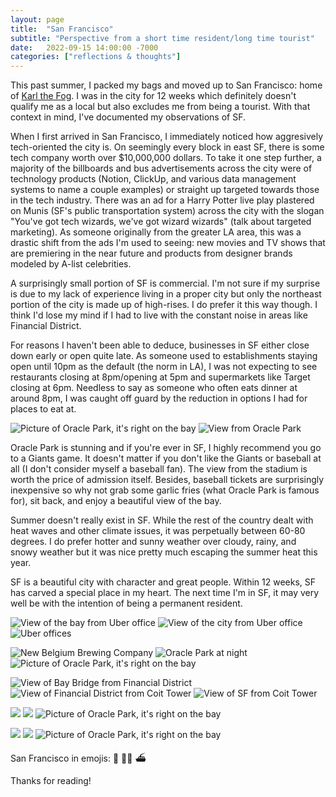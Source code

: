 ```yaml
---
layout: page
title:  "San Francisco"
subtitle: "Perspective from a short time resident/long time tourist"
date:   2022-09-15 14:00:00 -7000
categories: ["reflections & thoughts"]
---
```


This past summer, I packed my bags and moved up to San Francisco: home of [Karl the Fog](https://twitter.com/KarlTheFog). I was in the city for 12 weeks which definitely doesn't qualify me as a local but also excludes me from being a tourist. With that context in mind, I've documented my observations of SF.

When I first arrived in San Francisco, I immediately noticed how aggresively tech-oriented the city is. On seemingly every block in east SF, there is some tech company worth over $10,000,000 dollars. To take it one step further, a majority of the billboards and bus advertisements across the city were of technology products (Notion, ClickUp, and various data management systems to name a couple examples) or straight up targeted towards those in the tech industry. There was an ad for a Harry Potter live play plastered on Munis (SF's public transportation system) across the city with the slogan "You've got tech wizards, we've got wizard wizards" (talk about targeted marketing). As someone originally from the greater LA area, this was a drastic shift from the ads I'm used to seeing: new movies and TV shows that are premiering in the near future and products from designer brands modeled by A-list celebrities.

A surprisingly small portion of SF is commercial. I'm not sure if my surprise is due to my lack of experience living in a proper city but only the northeast portion of the city is made up of high-rises. I do prefer it this way though. I think I'd lose my mind if I had to live with the constant noise in areas like Financial District.

For reasons I haven't been able to deduce, businesses in SF either close down early or open quite late. As someone used to establishments staying open until 10pm as the default (the norm in LA), I was not expecting to see restaurants closing at 8pm/opening at 5pm and supermarkets like Target closing at 6pm. Needless to say as someone who often eats dinner at around 8pm, I was caught off guard by the reduction in options I had for places to eat at.

![Picture of Oracle Park, it's right on the bay](san-francisco/oracle-park-1.jpg) ![View from Oracle Park](san-francisco/oracle-park-2.jpg)

Oracle Park is stunning and if you're ever in SF, I highly recommend you go to a Giants game. It doesn't matter if you don't like the Giants or baseball at all (I don't consider myself a baseball fan). The view from the stadium is worth the price of admission itself. Besides, baseball tickets are surprisingly inexpensive so why not grab some garlic fries (what Oracle Park is famous for), sit back, and enjoy a beautiful view of the bay.

Summer doesn't really exist in SF. While the rest of the country dealt with heat waves and other climate issues, it was perpetually between 60-80 degrees. I do prefer hotter and sunny weather over cloudy, rainy, and snowy weather but it was nice pretty much escaping the summer heat this year.

SF is a beautiful city with character and great people. Within 12 weeks, SF has carved a special place in my heart. The next time I'm in SF, it may very well be with the intention of being a permanent resident.

![View of the bay from Uber office](san-francisco/uber-1.jpg) ![View of the city from Uber office](san-francisco/uber-2.jpg) ![Uber offices](san-francisco/uber-3.jpg)

![New Belgium Brewing Company](san-francisco/new-belgium.jpg) ![Oracle Park at night](san-francisco/oracle-park-3.jpg) ![Picture of Oracle Park, it's right on the bay](san-francisco/ferry-building.jpg)

![View of Bay Bridge from Financial District](san-francisco/coit-1.jpg) ![View of Financial District from Coit Tower](san-francisco/coit-2.jpg) ![View of SF from Coit Tower](san-francisco/coit-3.jpg)

![](../assets/img/san-francisco/hike-1.jpg) ![](san-francisco/hike-2.jpg) ![Picture of Oracle Park, it's right on the bay](san-francisco/road.jpg)

![](san-francisco/marin-1.jpg) ![](san-francisco/marin-2.jpg) ![Picture of Oracle Park, it's right on the bay](san-francisco/slice-house.jpg)

San Francisco in emojis: 🌉 🧑‍💻 ⛴️
  
Thanks for reading!